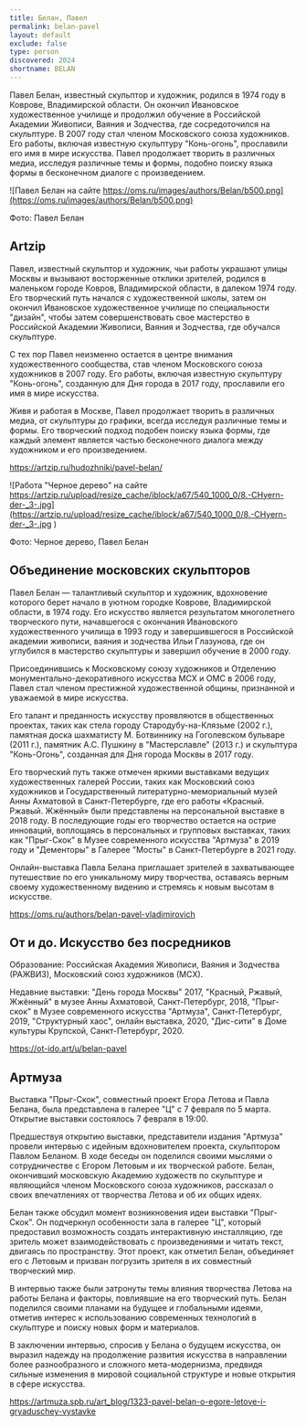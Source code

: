 ```yaml
---
title: Белан, Павел
permalink: belan-pavel
layout: default
exclude: false
type: person
discovered: 2024
shortname: BELAN
---
```


Павел Белан, известный скульптор и художник, родился в 1974 году в Коврове, Владимирской области. Он окончил Ивановское художественное училище и продолжил обучение в Российской Академии Живописи, Ваяния и Зодчества, где сосредоточился на скульптуре. В 2007 году стал членом Московского союза художников. Его работы, включая известную скульптуру "Конь-огонь", прославили его имя в мире искусства. Павел продолжает творить в различных медиа, исследуя различные темы и формы, подобно поиску языка формы в бесконечном диалоге с произведением.


![Павел Белан на сайте https://oms.ru/images/authors/Belan/b500.png](https://oms.ru/images/authors/Belan/b500.png)

Фото: Павел Белан


## Artzip

Павел, известный скульптор и художник, чьи работы украшают улицы Москвы и вызывают восторженные отклики зрителей, родился в маленьком городе Ковров, Владимирской области, в далеком 1974 году. Его творческий путь начался с художественной школы, затем он окончил Ивановское художественное училище по специальности "дизайн", чтобы затем совершенствовать свое мастерство в Российской Академии Живописи, Ваяния и Зодчества, где обучался скульптуре.

С тех пор Павел неизменно остается в центре внимания художественного сообщества, став членом Московского союза художников в 2007 году. Его работы, включая известную скульптуру "Конь-огонь", созданную для Дня города в 2017 году, прославили его имя в мире искусства.

Живя и работая в Москве, Павел продолжает творить в различных медиа, от скульптуры до графики, всегда исследуя различные темы и формы. Его творческий подход подобен поиску языка формы, где каждый элемент является частью бесконечного диалога между художником и его произведением.  

https://artzip.ru/hudozhniki/pavel-belan/

![Работа "Черное дерево" на сайте https://artzip.ru/upload/resize_cache/iblock/a67/540_1000_0/8.-CHyern-der-_3-.jpg](https://artzip.ru/upload/resize_cache/iblock/a67/540_1000_0/8.-CHyern-der-_3-.jpg
)

Фото: Черное дерево, Павел Белан



## Объединение московских скульпторов

Павел Белан — талантливый скульптор и художник, вдохновение которого берет начало в уютном городке Коврове, Владимирской области, в 1974 году. Его искусство является результатом многолетнего творческого пути, начавшегося с окончания Ивановского художественного училища в 1993 году и завершившегося в Российской академии живописи, ваяния и зодчества Ильи Глазунова, где он углубился в мастерство скульптуры и завершил обучение в 2000 году.

Присоединившись к Московскому союзу художников и Отделению монументально-декоративного искусства МСХ и ОМС в 2006 году, Павел стал членом престижной художественной общины, признанной и уважаемой в мире искусства.

Его талант и преданность искусству проявляются в общественных проектах, таких как стела городу Стародубу-на-Клязьме (2002 г.), памятная доска шахматисту М. Ботвиннику на Гоголевском бульваре (2011 г.), памятник А.С. Пушкину в "Мастерславле" (2013 г.) и скульптура "Конь-Огонь", созданная для Дня города Москвы в 2017 году.

Его творческий путь также отмечен яркими выставками ведущих художественных галерей России, таких как Московский союз художников и Государственный литературно-мемориальный музей Анны Ахматовой в Санкт-Петербурге, где его работы «Красный. Ржавый. Жжённый» были представлены на персональной выставке в 2018 году. В последующие годы его творчество остается на острие инноваций, воплощаясь в персональных и групповых выставках, таких как "Прыг-Скок" в Музее современного искусства "Артмуза" в 2019 году и "Дементоры" в Галерее "Мосты" в Санкт-Петербурге в 2021 году.

Онлайн-выставка Павла Белана приглашает зрителей в захватывающее путешествие по его уникальному миру творчества, оставаясь верным своему художественному видению и стремясь к новым высотам в искусстве.

https://oms.ru/authors/belan-pavel-vladimirovich


## От и до. Искусство без посредников

Образование: Российская Академия Живописи, Ваяния и Зодчества (РАЖВИЗ), Московский союз художников (МСХ).

Недавние выставки: "День города Москвы" 2017, "Красный, Ржавый, Жжённый" в музее Анны Ахматовой, Санкт-Петербург, 2018, "Прыг-скок" в Музее современного искусства "Артмуза", Санкт-Петербург, 2019, "Структурный хаос", онлайн выставка, 2020, "Дис-сити" в Доме культуры Крупской, Санкт-Петербург, 2020.

https://ot-ido.art/u/belan-pavel

## Артмуза

Выставка "Прыг-Скок", совместный проект Егора Летова и Павла Белана, была представлена в галерее "Ц" с 7 февраля по 5 марта. Открытие выставки состоялось 7 февраля в 19:00.

Предшествуя открытию выставки, представители издания "Артмуза" провели интервью с идейным вдохновителем проекта, скульптором Павлом Беланом. В ходе беседы он поделился своими мыслями о сотрудничестве с Егором Летовым и их творческой работе. Белан, окончивший московскую Академию художеств по скульптуре и являющийся членом Московского союза художников, рассказал о своих впечатлениях от творчества Летова и об их общих идеях.

Белан также обсудил момент возникновения идеи выставки "Прыг-Скок". Он подчеркнул особенности зала в галерее "Ц", который предоставил возможность создать интерактивную инсталляцию, где зритель может взаимодействовать с произведениями и читать текст, двигаясь по пространству. Этот проект, как отметил Белан, объединяет его с Летовым и призван погрузить зрителя в их совместный творческий мир.

В интервью также были затронуты темы влияния творчества Летова на работы Белана и факторы, повлиявшие на его творческий путь. Белан поделился своими планами на будущее и глобальными идеями, отметив интерес к использованию современных технологий в скульптуре и поиску новых форм и материалов.

В заключении интервью, спросив у Белана о будущем искусства, он выразил надежду на продолжение развития искусства в направлении более разнообразного и сложного мета-модернизма, предвидя сильные изменения в мировой социальной структуре и новые открытия в сфере искусства.

https://artmuza.spb.ru/art_blog/1323-pavel-belan-o-egore-letove-i-gryaduschey-vystavke
